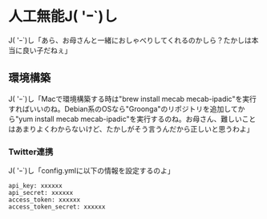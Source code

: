 # 人工無能J( 'ｰ`)し
J( 'ｰ`)し「あら、お母さんと一緒におしゃべりしてくれるのかしら？たかしは本当に良い子だねぇ」

## 環境構築
J( 'ｰ`)し「Macで環境構築する時は"brew install mecab mecab-ipadic"を実行すればいいのね。Debian系のOSなら"Groonga"のリポジトリを追加してから"yum install mecab mecab-ipadic"を実行するのね。お母さん、難しいことはあまりよくわからないけど、たかしがそう言うんだから正しいと思うわよ」

### Twitter連携
J( 'ｰ`)し「config.ymlに以下の情報を設定するのよ」

```
api_key: xxxxxx
api_secret: xxxxxx
access_token: xxxxxx
access_token_secret: xxxxxx
```
